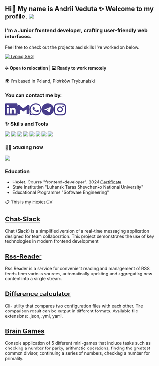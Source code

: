 
## Hi👋 My name is Andrii Veduta ✨ Welcome to my profile. ![](https://komarev.com/ghpvc/?username=reyka141&color=483D8B)

### I'm a Junior frontend developer, crafting user-friendly web interfaces.
Feel free to check out the projects and skills I've worked on below.

<p align="left">
  <a href="https://git.io/typing-svg">
    <img src="https://readme-typing-svg.herokuapp.com?font=Fira+Code&pause=1000&color=483D8B&random=false&width=600&lines=Seeking+Remote+Opportunities" alt="Typing SVG">
  </a>
</p>

#### ✈️ **Open to relocation** | 💻 **Ready to work remotely**

🌍 I'm based in Poland, Piotrków Trybunalski

### You can contact me by:

[<img align="left" width="40px" height="40px" src="images/linkedin.svg" />](https://www.linkedin.com/in/andrii-veduta-750188317/)
<a href="mailto:youdronveduta@gmail.com"><img align="left" width="40px" height="40px" src="images/gmail.svg" /></a>
[<img align="left" width="40px" height="40px" src="images/whatsapp.svg" />](https://wa.me/380661386922)
[<img align="left" width="40px" height="40px" src="images/telegram.svg" />](https://t.me/reyka141)
[<img align="left" width="40px" height="40px" src="images/instagram.svg" />](https://www.instagram.com/and.reyka_/)

<br>
<br>

### ✨ Skills and Tools

<img src="https://img.shields.io/badge/react-483D8B?style=for-the-badge&logo=react&logoColor=61DAFB" /> <img src="https://img.shields.io/badge/javascript-483D8B?style=for-the-badge&logo=javascript&logoColor=yellow" /> <img src="https://img.shields.io/badge/HTML5-483D8B?style=for-the-badge&logo=html5&logoColor=rad" /> <img src="https://img.shields.io/badge/CSS3-483D8B?style=for-the-badge&logo=css3&logoColor=blue" /> <img src="https://img.shields.io/badge/git-483D8B?style=for-the-badge&logo=git&logoColor=rad" /> <img src="https://img.shields.io/badge/github-483D8B?style=for-the-badge&logo=github&logoColor=white" /> <img src="https://img.shields.io/badge/vscode-483D8B?style=for-the-badge&logo=visualstudiocode&logoColor=blue" /> <img src="https://img.shields.io/badge/Jest-483D8B?style=for-the-badge&logo=Jest&logoColor=red" /> 

### 👩‍💻 Studing now

 <img src="https://img.shields.io/badge/typescript-483D8B?style=for-the-badge&logo=typescript&logoColor=3178C6" />

### Education

- Hexlet. Course "frontend-developer". 2024 [Certificate](documents/Hexlet%20En.png)
- State Institution "Luhansk Taras Shevchenko National University"
- Educational Programme "Software Engineering"

📋 This is my [Hexlet CV](https://cv.hexlet.io/ru/resumes/4518)

## [Chat-Slack](https://github.com/Reyka141/Chat-Slack)

Chat (Slack) is a simplified version of a real-time messaging application designed for team collaboration.
This project demonstrates the use of key technologies in modern frontend development.

## [Rss-Reader](https://github.com/Reyka141/Rss-Reader)

Rss Reader is a service for convenient reading and management of RSS feeds from various sources, automatically updating and aggregating new content into a single stream.

## [Difference calculator](https://github.com/Reyka141/frontend-project-46) 

Cli- utility that compares two configuration files with each other. The comparison result can be output in different formats. Available file extensions: .json, .yml, yaml.

## [Brain Games](https://github.com/Reyka141/frontend-project-44)

Console application of 5 different mini-games that include tasks such as checking a number for parity, arithmetic operations, finding the greatest common divisor, continuing a series of numbers, checking a number for primality.

<!--
**Reyka141/Reyka141** is a ✨ _special_ ✨ repository because its `README.md` (this file) appears on your GitHub profile.

Here are some ideas to get you started:

- 🔭 I’m currently working on ...
- 🌱 I’m currently learning ...
- 👯 I’m looking to collaborate on ...
- 🤔 I’m looking for help with ...
- 💬 Ask me about ...
- 📫 How to reach me: ...
- 😄 Pronouns: ...
- ⚡ Fun fact: ...
-->
